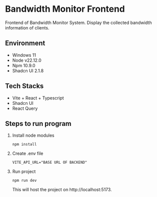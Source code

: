 # Bandwidth Monitor Frontend

Frontend of Bandwidth Monitor System.
Display the collected bandwidth information of clients.

## Environment

- Windows 11
- Node v22.12.0
- Npm 10.9.0
- Shadcn UI 2.1.8

## Tech Stacks

- Vite + React + Typescript
- Shadcn UI
- React Query

## Steps to run program

1. Install node modules

   ```shell
   npm install
   ```

2. Create .env file

   ```
   VITE_API_URL="BASE URL OF BACKEND"
   ```

3. Run project
   ```shell
   npm run dev
   ```
   This will host the project on http://localhost:5173.
